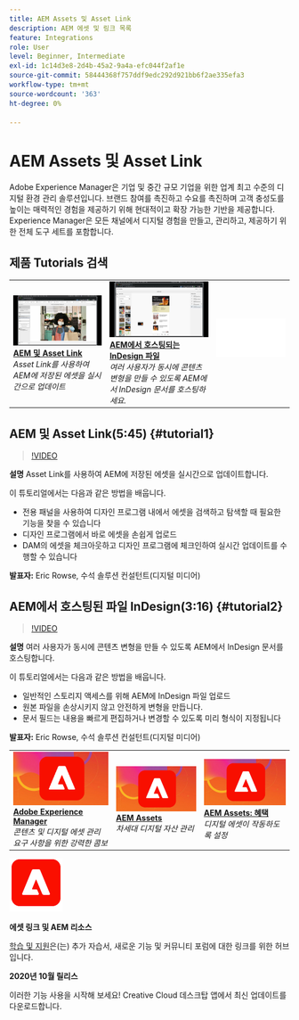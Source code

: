 ```yaml
---
title: AEM Assets 및 Asset Link
description: AEM 에셋 및 링크 목록
feature: Integrations
role: User
level: Beginner, Intermediate
exl-id: 1c14d3e8-2d4b-45a2-9a4a-efc044f2af1e
source-git-commit: 58444368f757ddf9edc292d921bb6f2ae335efa3
workflow-type: tm+mt
source-wordcount: '363'
ht-degree: 0%

---
```


# AEM Assets 및 Asset Link

Adobe Experience Manager은 기업 및 중간 규모 기업을 위한 업계 최고 수준의 디지털 환경 관리 솔루션입니다. 브랜드 참여를 촉진하고 수요를 촉진하며 고객 충성도를 높이는 매력적인 경험을 제공하기 위해 현대적이고 확장 가능한 기반을 제공합니다. Experience Manager은 모든 채널에서 디지털 경험을 만들고, 관리하고, 제공하기 위한 전체 도구 세트를 포함합니다.

## 제품 Tutorials 검색

<table style="table-layout:fixed">
<tr>
 <td>
   <a href="aem.md#tutorial1">
      <img alt="AEM 및 Asset Link" src="../assets/aem_assetlink_rowse_thumbnail.jpg" />
   </a>
    <div>
   <a href="aem.md#tutorial1"><strong>AEM 및 Asset Link</strong></a>
    </div>
    <em>Asset Link를 사용하여 AEM에 저장된 에셋을 실시간으로 업데이트</em>
    <br>
  </td>
   <td>
   <a href="aem.md#tutorial2">
      <img alt="AEM에서 호스팅되는 InDesign 파일" src="../assets/InDesign-Files-Hosten-in-AEM.jpg" />
   </a>
    <div>
   <a href="aem.md#tutorial2"><strong>AEM에서 호스팅되는 InDesign 파일</strong></a>
    </div>
    <em>여러 사용자가 동시에 콘텐츠 변형을 만들 수 있도록 AEM에서 InDesign 문서를 호스팅하세요.</em>
    <br>
  </td>
  <td>
    <img alt="스페이서" src="../assets/Whitespacer.png" />
    <div>
    <br>
  </td>
</tr>
</table>

## AEM 및 Asset Link(5:45) {#tutorial1}

>[!VIDEO](https://video.tv.adobe.com/v/326828?hidetitle=true)

**설명**
Asset Link를 사용하여 AEM에 저장된 에셋을 실시간으로 업데이트합니다.

이 튜토리얼에서는 다음과 같은 방법을 배웁니다.
* 전용 패널을 사용하여 디자인 프로그램 내에서 에셋을 검색하고 탐색할 때 필요한 기능을 찾을 수 있습니다
* 디자인 프로그램에서 바로 에셋을 손쉽게 업로드
* DAM의 에셋을 체크아웃하고 디자인 프로그램에 체크인하여 실시간 업데이트를 수행할 수 있습니다

**발표자:**
Eric Rowse, 수석 솔루션 컨설턴트(디지털 미디어)

## AEM에서 호스팅된 파일 InDesign(3:16) {#tutorial2}

>[!VIDEO](https://video.tv.adobe.com/v/326829?hidetitle=true)

**설명**
여러 사용자가 동시에 콘텐츠 변형을 만들 수 있도록 AEM에서 InDesign 문서를 호스팅합니다.

이 튜토리얼에서는 다음과 같은 방법을 배웁니다.
* 일반적인 스토리지 액세스를 위해 AEM에 InDesign 파일 업로드
* 원본 파일을 손상시키지 않고 안전하게 변형을 만듭니다.
* 문서 필드는 내용을 빠르게 편집하거나 변경할 수 있도록 미리 형식이 지정됩니다

**발표자:**
Eric Rowse, 수석 솔루션 컨설턴트(디지털 미디어)

<table style="table-layout:fixed">
<tr>
 <td>
   <a href="https://www.adobe.com/marketing/experience-manager.html">
      <img alt="Adobe Experience Manager" src="../assets/AEM_Thumbnail.jpg" />
   </a>
    <div>
   <a href="https://www.adobe.com/marketing/experience-manager.html"><strong>Adobe Experience Manager</strong></a>
    </div>
    <em>콘텐츠 및 디지털 에셋 관리 요구 사항을 위한 강력한 콤보</em>
    <br>
  </td>
  <td>
   <a href="https://www.adobe.com/marketing/experience-manager-assets.html">
      <img alt="InDesign Server: 파트너 찾기" src="../assets/AEM_Thumbnail.jpg" />
   </a>
    <div>
   <a href="https://www.adobe.com/marketing/experience-manager-assets.html"><strong>AEM Assets</strong></a>
    </div>
    <em>차세대 디지털 자산 관리</em>
    <br>
  </td>
  <td>
   <a href="https://www.adobe.com/marketing/experience-manager-assets/benefits.html">
      <img alt="InDesign Server: 파트너 찾기" src="../assets/AEM_Thumbnail.jpg" />
   </a>
    <div>
   <a href="https://www.adobe.com/marketing/experience-manager-assets/benefits.html"><strong>AEM Assets: 혜택</strong></a>
    </div>
    <em>디지털 에셋이 작동하도록 설정</em>
    <br>
  </td>
</tr>
</table>

![AEM 로고](../assets/aem_appicon_noshadow_96.png)

**에셋 링크 및 AEM 리소스**

[학습 및 지원](https://helpx.adobe.com/kr/support/experience-manager.html)은(는) 추가 자습서, 새로운 기능 및 커뮤니티 포럼에 대한 링크를 위한 허브입니다.

**2020년 10월 릴리스**

이러한 기능 사용을 시작해 보세요! Creative Cloud 데스크탑 앱에서 최신 업데이트를 다운로드합니다.
